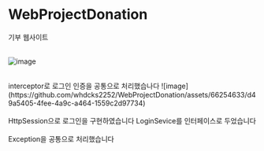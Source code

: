 # WebProjectDonation

기부 웹사이트
</br>
</br>

![image](https://github.com/whdcks2252/WebProjectDonation/assets/66254633/5e68e8fa-2947-4708-83bb-e73bcd9aeedb)

</br>
interceptor로 로그인 인증을 공통으로 처리했습나다
![image](https://github.com/whdcks2252/WebProjectDonation/assets/66254633/d49a5405-4fee-4a9c-a464-1559c2d97734)
</br>

</br>
HttpSession으로 로그인을 구현하였습니다 LoginSevice를 인터페이스로 두었습니다
</br>
</br>
Exception을 공통으로 처리했습니다
</br>

